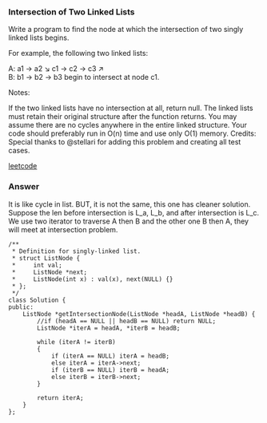 ### Intersection of Two Linked Lists
Write a program to find the node at which the intersection of two singly linked lists begins.


For example, the following two linked lists:

A:          a1 → a2
                   ↘
                     c1 → c2 → c3
                   ↗            
B:     b1 → b2 → b3
begin to intersect at node c1.


Notes:

If the two linked lists have no intersection at all, return null.
The linked lists must retain their original structure after the function returns.
You may assume there are no cycles anywhere in the entire linked structure.
Your code should preferably run in O(n) time and use only O(1) memory.
Credits:
Special thanks to @stellari for adding this problem and creating all test cases.

[leetcode](https://leetcode.com/problems/intersection-of-two-linked-lists/description/)

### Answer 
It is like cycle in list. BUT, it is not the same, this one has cleaner solution. Suppose the len before intersection is L_a, L_b, and after intersection is L_c. We use two iterator to traverse A then B and the other one B then A, they will meet at intersection problem. 

	/**
	 * Definition for singly-linked list.
	 * struct ListNode {
	 *     int val;
	 *     ListNode *next;
	 *     ListNode(int x) : val(x), next(NULL) {}
	 * };
	 */
	class Solution {
	public:
	    ListNode *getIntersectionNode(ListNode *headA, ListNode *headB) {
	        //if (headA == NULL || headB == NULL) return NULL;
	        ListNode *iterA = headA, *iterB = headB;
	        
	        while (iterA != iterB)
	        {
	            if (iterA == NULL) iterA = headB;
	            else iterA = iterA->next;
	            if (iterB == NULL) iterB = headA;
	            else iterB = iterB->next;
	        }
	        
	        return iterA;
	    }
	};